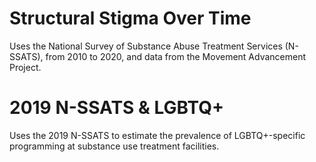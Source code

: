 # Structural Stigma Over Time

Uses the National Survey of Substance Abuse Treatment Services (N-SSATS), from 2010 to 2020, and data from the Movement Advancement Project.

# 2019 N-SSATS & LGBTQ+

Uses the 2019 N-SSATS to estimate the prevalence of LGBTQ+-specific programming at substance use treatment facilities. 
